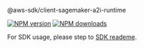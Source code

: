 @aws-sdk/client-sagemaker-a2i-runtime

[![NPM version](https://img.shields.io/npm/v/@aws-sdk/client-sagemaker-a2i-runtime/preview.svg)](https://www.npmjs.com/package/@aws-sdk/client-sagemaker-a2i-runtime)
[![NPM downloads](https://img.shields.io/npm/dm/@aws-sdk/client-sagemaker-a2i-runtime.svg)](https://www.npmjs.com/package/@aws-sdk/client-sagemaker-a2i-runtime)

For SDK usage, please step to [SDK reademe](https://github.com/aws/aws-sdk-js-v3).

